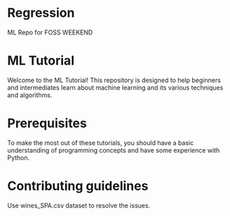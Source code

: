 # Regression
ML Repo for FOSS WEEKEND

# ML Tutorial
Welcome to the ML Tutorial! This repository is designed to help beginners and intermediates learn about machine learning and its various techniques and algorithms.


# Prerequisites
To make the most out of these tutorials, you should have a basic understanding of programming concepts and have some experience with Python.


# Contributing guidelines
Use wines_SPA.csv dataset to resolve the issues.

